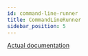 ```yaml
---
id: command-line-runner
title: CommandLineRunner
sidebar_position: 5
---
```


[Actual documentation](03-features/06-app-lifecycle.md)

